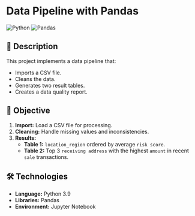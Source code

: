 # Data Pipeline with Pandas

![Python](https://img.shields.io/badge/Python-3.9-blue) ![Pandas](https://img.shields.io/badge/Pandas-2.0.3-brightgreen)

## 📄 Description

This project implements a data pipeline that:
- Imports a CSV file.
- Cleans the data.
- Generates two result tables.
- Creates a data quality report.

## 🎯 Objective

1. **Import:** Load a CSV file for processing.
2. **Cleaning:** Handle missing values and inconsistencies.
3. **Results:**
   - **Table 1:** `location_region` ordered by average `risk score`.
   - **Table 2:** Top 3 `receiving address` with the highest `amount` in recent `sale` transactions.

## 🛠 Technologies

- **Language:** Python 3.9
- **Libraries:** Pandas
- **Environment:** Jupyter Notebook
